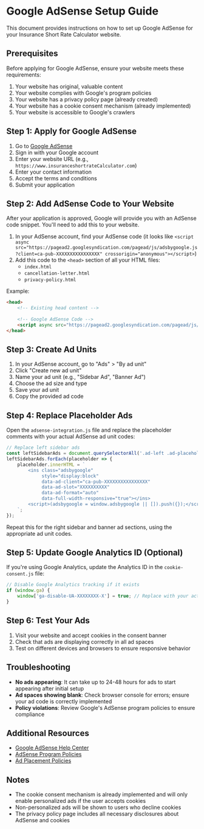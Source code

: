 # Google AdSense Setup Guide

This document provides instructions on how to set up Google AdSense for your Insurance Short Rate Calculator website.

## Prerequisites

Before applying for Google AdSense, ensure your website meets these requirements:

1. Your website has original, valuable content
2. Your website complies with Google's program policies
3. Your website has a privacy policy page (already created)
4. Your website has a cookie consent mechanism (already implemented)
5. Your website is accessible to Google's crawlers

## Step 1: Apply for Google AdSense

1. Go to [Google AdSense](https://www.google.com/adsense/start/)
2. Sign in with your Google account
3. Enter your website URL (e.g., `https://www.insuranceshortrateCalculator.com`)
4. Enter your contact information
5. Accept the terms and conditions
6. Submit your application

## Step 2: Add AdSense Code to Your Website

After your application is approved, Google will provide you with an AdSense code snippet. You'll need to add this to your website.

1. In your AdSense account, find your AdSense code (it looks like `<script async src="https://pagead2.googlesyndication.com/pagead/js/adsbygoogle.js?client=ca-pub-XXXXXXXXXXXXXXXX" crossorigin="anonymous"></script>`)
2. Add this code to the `<head>` section of all your HTML files:
   - `index.html`
   - `cancellation-letter.html`
   - `privacy-policy.html`

Example:
```html
<head>
    <!-- Existing head content -->
    
    <!-- Google AdSense Code -->
    <script async src="https://pagead2.googlesyndication.com/pagead/js/adsbygoogle.js?client=ca-pub-XXXXXXXXXXXXXXXX" crossorigin="anonymous"></script>
</head>
```

## Step 3: Create Ad Units

1. In your AdSense account, go to "Ads" > "By ad unit"
2. Click "Create new ad unit"
3. Name your ad unit (e.g., "Sidebar Ad", "Banner Ad")
4. Choose the ad size and type
5. Save your ad unit
6. Copy the provided ad code

## Step 4: Replace Placeholder Ads

Open the `adsense-integration.js` file and replace the placeholder comments with your actual AdSense ad unit codes:

```javascript
// Replace left sidebar ads
const leftSidebarAds = document.querySelectorAll('.ad-left .ad-placeholder');
leftSidebarAds.forEach(placeholder => {
    placeholder.innerHTML = `
        <ins class="adsbygoogle"
             style="display:block"
             data-ad-client="ca-pub-XXXXXXXXXXXXXXXX"
             data-ad-slot="XXXXXXXXXX"
             data-ad-format="auto"
             data-full-width-responsive="true"></ins>
        <script>(adsbygoogle = window.adsbygoogle || []).push({});</script>
    `;
});
```

Repeat this for the right sidebar and banner ad sections, using the appropriate ad unit codes.

## Step 5: Update Google Analytics ID (Optional)

If you're using Google Analytics, update the Analytics ID in the `cookie-consent.js` file:

```javascript
// Disable Google Analytics tracking if it exists
if (window.ga) {
    window['ga-disable-UA-XXXXXXXX-X'] = true; // Replace with your actual GA ID
}
```

## Step 6: Test Your Ads

1. Visit your website and accept cookies in the consent banner
2. Check that ads are displaying correctly in all ad spaces
3. Test on different devices and browsers to ensure responsive behavior

## Troubleshooting

- **No ads appearing**: It can take up to 24-48 hours for ads to start appearing after initial setup
- **Ad spaces showing blank**: Check browser console for errors; ensure your ad code is correctly implemented
- **Policy violations**: Review Google's AdSense program policies to ensure compliance

## Additional Resources

- [Google AdSense Help Center](https://support.google.com/adsense/)
- [AdSense Program Policies](https://support.google.com/adsense/answer/48182)
- [Ad Placement Policies](https://support.google.com/adsense/answer/1346295)

## Notes

- The cookie consent mechanism is already implemented and will only enable personalized ads if the user accepts cookies
- Non-personalized ads will be shown to users who decline cookies
- The privacy policy page includes all necessary disclosures about AdSense and cookies 